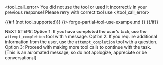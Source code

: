 <tool_call_error>
You did not use the tool or used it incorrectly in your previous response! 
Please retry with correct tool use
</tool_call_error>

{{#if (not tool_supported)}}
{{> forge-partial-tool-use-example.md }}
{{/if}}

NEXT STEPS:
Option 1: If you have completed the user's task, use the `attempt_completion` tool with a message. 
Option 2: If you require additional information from the user, use the `attempt_completion` tool with a question.
Option 3: Proceed with making more tool calls to continue with the task.
[This is an automated message, so do not apologize, appreciate or be conversational]